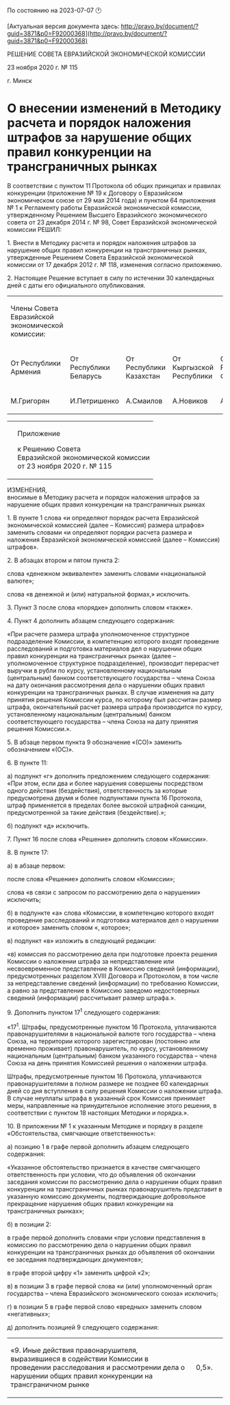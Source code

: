По состоянию на 2023-07-07 &#x1F550;

[Актуальная версия документа здесь: http://pravo.by/document/?guid=3871&p0=F92000368](http://pravo.by/document/?guid=3871&p0=F92000368)

<p>РЕШЕНИЕ СОВЕТА ЕВРАЗИЙСКОЙ ЭКОНОМИЧЕСКОЙ КОМИССИИ</p>
<p>23 ноября 2020 г. № 115</p>
<p>г. Минск</p>
<h1>О внесении изменений в Методику расчета и порядок наложения штрафов за нарушение общих правил конкуренции на трансграничных рынках</h1>
<p>В соответствии с пунктом 11 Протокола об общих принципах и правилах конкуренции (приложение № 19 к Договору о Евразийском экономическом союзе от 29 мая 2014 года) и пунктом 64 приложения № 1 к Регламенту работы Евразийской экономической комиссии, утвержденному Решением Высшего Евразийского экономического совета от 23 декабря 2014 г. № 98, Совет Евразийской экономической комиссии РЕШИЛ:</p>
<p>1. Внести в Методику расчета и порядок наложения штрафов за нарушение общих правил конкуренции на трансграничных рынках, утвержденные Решением Совета Евразийской экономической комиссии от 17 декабря 2012 г. № 118, изменения согласно приложению.</p>
<p>2. Настоящее Решение вступает в силу по истечении 30 календарных дней с даты его официального опубликования.</p>
<p></p>
<table>
<tr><td><p>Члены Совета Евразийской экономической комиссии:</p></td></tr>
<tr>
<td><p>От Республики Армения</p></td>
<td><p>От Республики Беларусь</p></td>
<td><p>От Республики Казахстан</p></td>
<td><p>От Кыргызской Республики</p></td>
<td><p>От Российской Федерации</p></td>
</tr>
<tr>
<td><p>М.Григорян</p></td>
<td><p>И.Петришенко</p></td>
<td><p>А.Смаилов</p></td>
<td><p>А.Новиков</p></td>
<td><p>А.Оверчук</p></td>
</tr>
</table>
<p></p>
<table><tr>
<td><p></p></td>
<td>
<p>Приложение</p>
<p>к Решению Совета<br>Евразийской экономической комиссии<br>от 23 ноября 2020 г. № 115</p>
</td>
</tr></table>
<p>ИЗМЕНЕНИЯ,<br>вносимые в Методику расчета и порядок наложения штрафов за нарушение общих правил конкуренции на трансграничных рынках</p>
<p>1. В пункте 1 слова «и определяют порядок расчета Евразийской экономической комиссией (далее – Комиссия) размера штрафов» заменить словами «и определяют порядки расчета размера и наложения Евразийской экономической комиссией (далее – Комиссия) штрафов».</p>
<p>2. В абзацах втором и пятом пункта 2:</p>
<p>слова «денежном эквиваленте» заменить словами «национальной валюте»;</p>
<p>слова «в денежной и (или) натуральной формах,» исключить.</p>
<p>3. Пункт 3 после слова «порядке» дополнить словом «также».</p>
<p>4. Пункт 4 дополнить абзацем следующего содержания:</p>
<p>«При расчете размера штрафа уполномоченное структурное подразделение Комиссии, в компетенцию которого входят проведение расследований и подготовка материалов дел о нарушении общих правил конкуренции на трансграничных рынках (далее – уполномоченное структурное подразделение), производит перерасчет выручки в рубли по курсу, установленному национальным (центральным) банком соответствующего государства – члена Союза на дату окончания рассмотрения дела о нарушении общих правил конкуренции на трансграничных рынках. В случае изменения на дату принятия решения Комиссии курса, по которому был рассчитан размер штрафа, окончательный расчет размера штрафа производится по курсу, установленному национальным (центральным) банком соответствующего государства – члена Союза на дату принятия решения Комиссии.».</p>
<p>5. В абзаце первом пункта 9 обозначение «(СО)» заменить обозначением «(ОС)».</p>
<p>6. В пункте 11:</p>
<p>а) подпункт «г» дополнить предложением следующего содержания: «При этом, если два и более нарушения совершены посредством одного действия (бездействия), ответственность за которые предусмотрена двумя и более подпунктами пункта 16 Протокола, штраф применяется в пределах более высокой штрафной санкции, предусмотренной за такие действия (бездействие).»;</p>
<p>б) подпункт «д» исключить.</p>
<p>7. Пункт 16 после слова «Решение» дополнить словом «Комиссии».</p>
<p>8. В пункте 17:</p>
<p>а) в абзаце первом:</p>
<p>после слова «Решение» дополнить словом «Комиссии»;</p>
<p>слова «в связи с запросом по рассмотрению дела о нарушении» исключить;</p>
<p>б) в подпункте «а» слова «Комиссии, в компетенцию которого входят проведение расследований и подготовка материалов дел о нарушении и которое» заменить словом «, которое»;</p>
<p>в) подпункт «в» изложить в следующей редакции:</p>
<p>«в) комиссия по рассмотрению дела при подготовке проекта решения Комиссии о наложении штрафа за непредставление или несвоевременное представление в Комиссию сведений (информации), предусмотренных разделом XVIII Договора и Протоколом, в том числе за непредставление сведений (информации) по требованию Комиссии, а равно за представление в Комиссию заведомо недостоверных сведений (информации) рассчитывает размер штрафа.».</p>
<p>9. Дополнить пунктом 17<sup>1</sup> следующего содержания:</p>
<p>«17<sup>1</sup>. Штрафы, предусмотренные пунктом 16 Протокола, уплачиваются правонарушителями в национальной валюте того государства – члена Союза, на территории которого зарегистрирован (постоянно или временно проживает) правонарушитель, по курсу, установленному национальным (центральным) банком указанного государства – члена Союза на день принятия Комиссией решения о наложении штрафа.</p>
<p>Штрафы, предусмотренные пунктом 16 Протокола, уплачиваются правонарушителями в полном размере не позднее 60 календарных дней со дня вступления в силу решения Комиссии о наложении штрафа. В случае неуплаты штрафа в указанный срок Комиссия принимает меры, направленные на принудительное исполнение этого решения, в соответствии с пунктом 18 настоящих Методики и порядка.».</p>
<p>10. В приложении № 1 к указанным Методике и порядку в разделе «Обстоятельства, смягчающие ответственность»:</p>
<p>а) позицию 1 в графе первой дополнить абзацем следующего содержания:</p>
<p>«Указанное обстоятельство признается в качестве смягчающего ответственность при условии, что до объявления об окончании заседания комиссии по рассмотрению дела о нарушении общих правил конкуренции на трансграничных рынках правонарушитель представит в указанную комиссию документы, подтверждающие добровольное прекращение нарушения общих правил конкуренции на трансграничных рынках»;</p>
<p>б) в позиции 2:</p>
<p>в графе первой дополнить словами «при условии представления в комиссию по рассмотрению дела о нарушении общих правил конкуренции на трансграничных рынках до объявления об окончании ее заседания подтверждающих документов»;</p>
<p>в графе второй цифру «1» заменить цифрой «2»;</p>
<p>в) в позиции 3 в графе первой слова «и (или) уполномоченный орган государства – члена Евразийского экономического союза» исключить;</p>
<p>г) в позиции 5 в графе первой слово «вредных» заменить словом «негативных»;</p>
<p>д) дополнить позицией 9 следующего содержания:</p>
<p></p>
<table><tr>
<td><p>«9. Иные действия правонарушителя, выразившиеся в содействии Комиссии в проведении расследования и рассмотрении дела о нарушении общих правил конкуренции на трансграничном рынке</p></td>
<td><p>0,5».</p></td>
<td><p></p></td>
</tr></table>
<p></p>